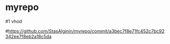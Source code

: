 # myrepo

#1 vhod

#https://github.com/StasAlginin/myrepo/commit/a3bec7f8e71fc452c7bc92342ee7f8eb2a18c5da
